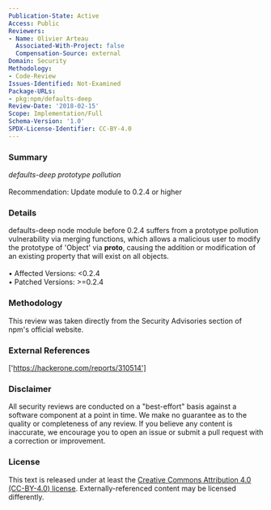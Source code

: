 ```yaml
---
Publication-State: Active
Access: Public
Reviewers:
- Name: Olivier Arteau
  Associated-With-Project: false
  Compensation-Source: external
Domain: Security
Methodology:
- Code-Review
Issues-Identified: Not-Examined
Package-URLs:
- pkg:npm/defaults-deep
Review-Date: '2018-02-15'
Scope: Implementation/Full
Schema-Version: '1.0'
SPDX-License-Identifier: CC-BY-4.0
---
```

### Summary
*defaults-deep prototype pollution*<br><br>Recommendation: Update module to 0.2.4 or higher
### Details
defaults-deep node module before 0.2.4 suffers from a prototype pollution vulnerability via merging functions, which allows a malicious user to modify the prototype of 'Object' via __proto__, causing the addition or modification of an existing property that will exist on all objects.
<br><br>• Affected Versions: <0.2.4
<br>• Patched Versions: >=0.2.4
### Methodology
This review was taken directly from the Security Advisories section of npm's official website.
### External References
['https://hackerone.com/reports/310514']
### Disclaimer
All security reviews are conducted on a "best-effort" basis against a software component at a point in time. We make no guarantee as to the quality or completeness of any review. If you believe any content is inaccurate, we encourage you to open an issue or submit a pull request with a correction or improvement.
### License
This text is released under at least the [Creative Commons Attribution 4.0 (CC-BY-4.0) license](https://creativecommons.org/licenses/by/4.0/legalcode.txt). Externally-referenced content may be licensed differently.
